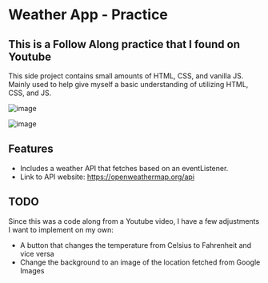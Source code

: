 # Weather  App - Practice

## This is a Follow Along practice that I found on Youtube
This side project contains small amounts of HTML, CSS, and vanilla JS.
Mainly used to help give myself a basic understanding of utilizing HTML, CSS, and JS.

![image](https://github.com/PorkyJames/weather-app-practice/assets/120065147/0c197534-8765-47d5-b551-951cbc422c1a)

![image](https://github.com/PorkyJames/weather-app-practice/assets/120065147/5d748420-46eb-4725-b2fb-72a98ffac53d)


## Features
* Includes a weather API that fetches based on an eventListener.
* Link to API website: https://openweathermap.org/api


## TODO
Since this was a code along from a Youtube video, I have a few adjustments I want 
to implement on my own:

- A button that changes the temperature from Celsius to Fahrenheit and vice versa
- Change the background to an image of the location fetched from Google Images
